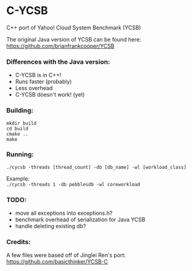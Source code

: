 # C-YCSB
C++ port of Yahoo! Cloud System Benchmark (YCSB)  


The original Java version of YCSB can be found here:  
https://github.com/brianfrankcooper/YCSB


### Differences with the Java version:
- C-YCSB is in C++!
- Runs faster (probably)
- Less overhead
- C-YCSB doesn't work! (yet)

### Building:
`mkdir build `  
`cd build `  
`cmake .. `  
`make `  

### Running:
`./cycsb -threads [thread_count] -db [db_name] -wl [workload_class] `  

Example:  
`./cycsb -threads 1 -db pebblesdb -wl coreworkload `  

### TODO:
- move all exceptions into exceptions.h?
- benchmark overhead of serialization for Java YCSB
- handle deleting existing db?

### Credits:
A few files were based off of Jinglei Ren's port:  
https://github.com/basicthinker/YCSB-C

